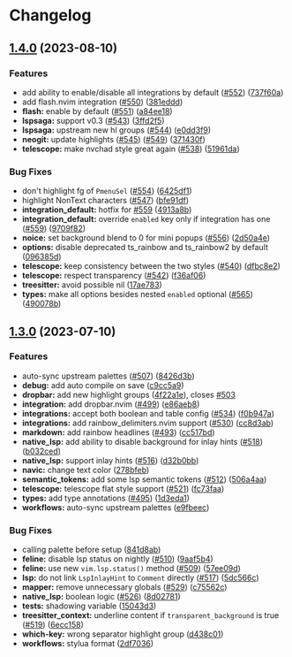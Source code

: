 # Changelog

## [1.4.0](https://github.com/catppuccin/nvim/compare/v1.3.0...v1.4.0) (2023-08-10)


### Features

* add ability to enable/disable all integrations by default ([#552](https://github.com/catppuccin/nvim/issues/552)) ([737f60a](https://github.com/catppuccin/nvim/commit/737f60a3a25c79d9bb9574092f6c6c958a3d747a))
* add flash.nvim integration ([#550](https://github.com/catppuccin/nvim/issues/550)) ([381eddd](https://github.com/catppuccin/nvim/commit/381edddc4ad12126cfa7276818bca07c3d5606ed))
* **flash:** enable by default ([#551](https://github.com/catppuccin/nvim/issues/551)) ([a84ee18](https://github.com/catppuccin/nvim/commit/a84ee1848bfac4601771805396552bdbaa0a0e91))
* **lspsaga:** support v0.3 ([#543](https://github.com/catppuccin/nvim/issues/543)) ([3ffd2f5](https://github.com/catppuccin/nvim/commit/3ffd2f511f3dc6c01258923d7170ccaf1445634b))
* **lspsaga:** upstream new hl groups ([#544](https://github.com/catppuccin/nvim/issues/544)) ([e0dd3f9](https://github.com/catppuccin/nvim/commit/e0dd3f9bb1513c98ab4ef9404ea26e18babf858a))
* **neogit:** update highlights ([#545](https://github.com/catppuccin/nvim/issues/545)) ([#549](https://github.com/catppuccin/nvim/issues/549)) ([371430f](https://github.com/catppuccin/nvim/commit/371430f32f2637d2dd5796399b3982d4cada61d8))
* **telescope:** make nvchad style great again ([#538](https://github.com/catppuccin/nvim/issues/538)) ([51961da](https://github.com/catppuccin/nvim/commit/51961da41e8189ca6f9ed73f37dfa83087b4e65c))


### Bug Fixes

* don't highlight fg of `PmenuSel` ([#554](https://github.com/catppuccin/nvim/issues/554)) ([6425df1](https://github.com/catppuccin/nvim/commit/6425df128d46f2db2cccf9aa7a66ca2823c1d153))
* highlight NonText characters ([#547](https://github.com/catppuccin/nvim/issues/547)) ([bfe91df](https://github.com/catppuccin/nvim/commit/bfe91dfb3a19ffd4445e43611fcde68acbb3fed4))
* **integration_default:** hotfix for [#559](https://github.com/catppuccin/nvim/issues/559) ([4913a8b](https://github.com/catppuccin/nvim/commit/4913a8b47554a89a71ed44da39fc1f6e5c2841c3))
* **integration_default:** override `enabled` key only if integration has one ([#559](https://github.com/catppuccin/nvim/issues/559)) ([9709f82](https://github.com/catppuccin/nvim/commit/9709f8251a40e874238d6f9436cf4fba654b60e1))
* **noice:** set background blend to 0 for mini popups ([#556](https://github.com/catppuccin/nvim/issues/556)) ([2d50a4e](https://github.com/catppuccin/nvim/commit/2d50a4e3aecffea4144801bb3c0a3cf7b88fdd6b))
* **options:** disable deprecated ts_rainbow and ts_rainbow2 by default ([096385d](https://github.com/catppuccin/nvim/commit/096385dd024ecd1332659916fd7f09d7d18d7374))
* **telescope:** keep consistency between the two styles ([#540](https://github.com/catppuccin/nvim/issues/540)) ([dfbc8e2](https://github.com/catppuccin/nvim/commit/dfbc8e2b478a65104d34556698067f2d40f1c227))
* **telescope:** respect transparency ([#542](https://github.com/catppuccin/nvim/issues/542)) ([f36af06](https://github.com/catppuccin/nvim/commit/f36af062e3242f333b12fe9b730053fdda36e000))
* **treesitter:** avoid possible nil ([17ae783](https://github.com/catppuccin/nvim/commit/17ae783b88bb7ae73dc004370473138d9d43ee46))
* **types:** make all options besides nested `enabled` optional ([#565](https://github.com/catppuccin/nvim/issues/565)) ([490078b](https://github.com/catppuccin/nvim/commit/490078b1593c6609e6a50ad5001e7902ea601824))

## [1.3.0](https://github.com/catppuccin/nvim/compare/v1.2.0...v1.3.0) (2023-07-10)


### Features

* auto-sync upstream palettes ([#507](https://github.com/catppuccin/nvim/issues/507)) ([8426d3b](https://github.com/catppuccin/nvim/commit/8426d3bfd55f4dc68ae451a82927d2ff88e47e95))
* **debug:** add auto compile on save ([c9cc5a9](https://github.com/catppuccin/nvim/commit/c9cc5a997f1dae3f35b4bdd62f35958fee363ab4))
* **dropbar:** add new highlight groups ([4f22a1e](https://github.com/catppuccin/nvim/commit/4f22a1e78460ae06e78a1085a8e0e6cc8027aef2)), closes [#503](https://github.com/catppuccin/nvim/issues/503)
* **integration:** add dropbar.nvim ([#499](https://github.com/catppuccin/nvim/issues/499)) ([e86aeb8](https://github.com/catppuccin/nvim/commit/e86aeb8ca0f03e97192074fba9dc6c836f953a83))
* **integrations:** accept both boolean and table config ([#534](https://github.com/catppuccin/nvim/issues/534)) ([f0b947a](https://github.com/catppuccin/nvim/commit/f0b947ab8cfdb9ca7ba6230b30bbc1ed48dd30a1))
* **integrations:** add rainbow_delimiters.nvim support ([#530](https://github.com/catppuccin/nvim/issues/530)) ([cc8d3ab](https://github.com/catppuccin/nvim/commit/cc8d3abc944d78cb6bf2a4cc88871ab383c4da62))
* **markdown:** add rainbow headlines ([#493](https://github.com/catppuccin/nvim/issues/493)) ([cc517bd](https://github.com/catppuccin/nvim/commit/cc517bdcb66a0f8dee90bab10ccdd651fa967bbe))
* **native_lsp:** add ability to disable background for inlay hints ([#518](https://github.com/catppuccin/nvim/issues/518)) ([b032ced](https://github.com/catppuccin/nvim/commit/b032cedb90c42a7bfbfbe2f91479505330f4a396))
* **native_lsp:** support inlay hints ([#516](https://github.com/catppuccin/nvim/issues/516)) ([d32b0bb](https://github.com/catppuccin/nvim/commit/d32b0bb5b1033920de5026e326869838aba856ee))
* **navic:** change text color ([278bfeb](https://github.com/catppuccin/nvim/commit/278bfeb61bd627dc2a8885180a0441a1ebe65a41))
* **semantic_tokens:** add some lsp semantic tokens ([#512](https://github.com/catppuccin/nvim/issues/512)) ([506a4aa](https://github.com/catppuccin/nvim/commit/506a4aa13443e0104ea49b99947cc09488d0791d))
* **telescope:** telescope flat style support ([#521](https://github.com/catppuccin/nvim/issues/521)) ([fc73faa](https://github.com/catppuccin/nvim/commit/fc73faa37bda393e3c4f846fb3e810a6ac8aae16))
* **types:** add type annotations ([#495](https://github.com/catppuccin/nvim/issues/495)) ([1d3eda1](https://github.com/catppuccin/nvim/commit/1d3eda15703ba70f57e94e6451db55914ff7017f))
* **workflows:** auto-sync upstream palettes ([e9fbeec](https://github.com/catppuccin/nvim/commit/e9fbeec106562475e82bae79304b6a421eee73f3))


### Bug Fixes

* calling palette before setup ([841d8ab](https://github.com/catppuccin/nvim/commit/841d8abf3be39de833d95a592a1fbbb1b9851296))
* **feline:** disable lsp status on nightly ([#510](https://github.com/catppuccin/nvim/issues/510)) ([9aaf5b4](https://github.com/catppuccin/nvim/commit/9aaf5b4ce5cd256695d8bbddb65869d19919abde))
* **feline:** use new `vim.lsp.status()` method ([#509](https://github.com/catppuccin/nvim/issues/509)) ([57ee09d](https://github.com/catppuccin/nvim/commit/57ee09dd532bd442b53d65c2b2f35550960981ed))
* **lsp:** do not link `LspInlayHint` to `Comment` directly ([#517](https://github.com/catppuccin/nvim/issues/517)) ([5dc566c](https://github.com/catppuccin/nvim/commit/5dc566c4206f383657d67500253559d3be82c421))
* **mapper:** remove unnecessary globals ([#529](https://github.com/catppuccin/nvim/issues/529)) ([c75562c](https://github.com/catppuccin/nvim/commit/c75562cbc954136f279ced91661251543b6f2a20))
* **native_lsp:** boolean logic ([#526](https://github.com/catppuccin/nvim/issues/526)) ([8d02781](https://github.com/catppuccin/nvim/commit/8d02781a638123394f9bc160aad47a9560a113f9))
* **tests:** shadowing variable ([15043d3](https://github.com/catppuccin/nvim/commit/15043d363729f1ef20e615c41bbd8b7e92c1453e))
* **treesitter_context:** underline content if `transparent_background` is true ([#519](https://github.com/catppuccin/nvim/issues/519)) ([6ecc158](https://github.com/catppuccin/nvim/commit/6ecc158dbf365d2cd290b58993296c42b3111965))
* **which-key:** wrong separator highlight group ([d438c01](https://github.com/catppuccin/nvim/commit/d438c0141609338140b18363a9a1e8eb8bb17130))
* **workflows:** stylua format ([2df7036](https://github.com/catppuccin/nvim/commit/2df7036c5c303c9184869936e40ca18935e4afcb))
